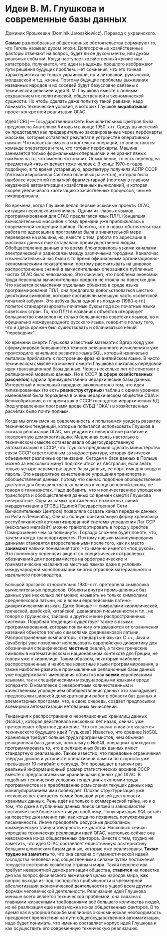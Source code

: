 # Идеи В. М. Глушкова и современные базы данных

Доминик Ярошкевич (Dominik Jaroszkiewicz). Перевод с украинского.

**Самые** разнообразные общественные обстоятельства формируют то, что Гегель называл духом эпохи. Долгосрочные хозяйственные факторы отвечают на вопрос, будет ли он духом мечты, или духом реальных событий. Когда наступает хозяйственный кризис или катастрофа, получается, что идеи и надежды прошлого изображают пути решения будущих проблем. Нет сомнения, что это точная характеристика не только украинской, но и литовской, румынской, молдавской и т.д. жизни. Поэтому будущие проблемы выживания названных народов и их соседей будут безусловно связаны с технической ревизией идей В. М. Глушкова вместе с полным сохранением их политической, общественной и экономической сущности. Но чтобы сделать даже попытку такой ревизии, надо понимать технические условия, в которых Глушков **вырабатывал** проект конкретной реализации ОГАС.

Идея ГСВЦ — Государственной Сети Вычислительных Центров была предложена Анатолием Китовым в конце 1950-х гг. Среду вычислений он представлял как предварительно закодированные через перфокарты массивы, которые оставляют результат в устройстве оперативной памяти. Что касается смысла и контекста операций, то они остаются команде операторов и тем, кто готовит перфокарты. Машина занимается только формальными операциями и не хранит явных намёков на то, что именно что значит. Осмысление, то есть перевод на предметный «язык» делает тоже человек. В конце 1970-х годов подобную, в то время устаревшую, архитектуру получила АСПР СССР (Автоматизированная Система плановых расчетов), которая была наиболее известной попыткой фрагментарной (поэтому в главном неудачной) автоматизации хозяйственных вычислений, и которая скорее увеличивала хаотизацию хозяйственных процессов, чем её ликвидировала.

Во времена, когда Глушков делал первые эскизные проекты ОГАС, ситуация несколько изменилась. Одним из главных языков программирования для ОГАС предлагался язык ПЛ/1. Концепция вычислительных массивов к тому времени уже приближалась к современной концепции файлов. Понятно, что в новых обстоятельствах работа по адресации в программах была в значительной мере переведена на машины, но, вместе с тем, работа по адресации в массивах данных ещё оставалась преимущественно людям. Обобществление данных в то время блокировалось узкими каналами электрической и радиосвязи между различными городами. Каналочас и вычислительный час были в то время официальным организационно-экономическими показателями, поэтому рассчитывать на широкое распространение знаний **о** вычислительных операци**ях** в публичных частях ОГАС было невозможно. Это означает, что проблема экономии труда персонала вычислительных средств не стояла на повестке дня. Что касается осмысления отдельных объектов в среде языка программирования ПЛ/1, она предлагала довольствоваться шестью десятками символов, которые составляли меньшую часть «советской печатной азбуки». Эта азбука была одной из поздних (1980-е гг.) попыток стандартизировать печатные буквы под все печатные языки советских стран. То, что ПЛ/1 в названиях объектов игнорирует большинство символов не только большинства советских языков, но и официально международного русского языка, говорит в пользу того, что и здесь должен был существовать и оплачиваться некий "переводчик".

Ко времени смерти Глушкова известный математик Эдгар Кодд уже сформулировал большинство тезисов реляционного исчисления и уже происходило начальное развитие языка SQL, который изначально пытались приблизить к построению фраз на английском языке. В чисто техническом смысле на момент смерти Глушкова считалась передовой идея транзакционной базы данных. Через несколько лет её сочетают с реляционной моделью данных. Но в СССР (**в сфере хозяйственных рассчётов**) царили преимущественно иерархические базы данных. Интересный и печальный парадокс заключается в том, что идея типизированных (то есть **равноструктурных**) таблиц с одним уровнем именования была порождена в очень иерархическом обществе США и Великобритании, в то время как в СССР господство иерархических БД (под управлением программ вроде СУБД "OKA") в хозяйственных расчётах было почти полным.

Когда мы оглянемся на современность и попытаемся увидеть развитие технических тенденций, которые попытался использовать Глушков в эскизах реализации ОГАС, мы увидим их невероятное развитие и невероятную демократизацию. Медленная связь настолько в техническом смысле останавливала общегосударственную автоматизацию в СССР, что Глушков предложил сделать министерство связи СССР ответственным за инфраструктуру, которая физически объединяет различные организации. Сегодня к базе данных в Польше можно за несколько минут подключиться из Австралии, если знать только четыре параметра: адрес базы данных, её порт, имя для входа и пароль. Это невероятное качественное упрощения транспорта и обобществления данных, потому что сейчас подобное обобществление доступно для большинства школьников к концу основной школы, не говоря о гимназистах. Надо добавить, что и количественное упрощения транспорта и обобществления данных со времен смерти Глушкова невероятное. Одна из самых протяжённых возможных линий маршрутизации в ЕГСВЦ (Единой Государственной Сети Вычислительных Центров) позволяла создать канал передачи данных из Риги в Ленинабад. Сейчас полную оригинальную форму хранилища республиканской автоматизированной системы управления Лат ССР (несколько мегабайт) можно транспортировать в город у хребтов Памира менее чем за полминуты. Гораздо сложнее будет понять, что, зачем и когда транспортируется. Поэтому навыки манипулирования данными становятся второстепенными после того, как их место **занимают** навыки понимания того, что именно имеется «под рукой». Это понемногу переносит акцент со специфических отраслевых обозначений для программистов на орфографические и грамматические названия на местных языках даже в условиях международной монополизации многих отраслей материального и идеального производства.

Большой прогресс относительно 1980-х гг. претерпела символика вычислительных процессов. Объекты внутри промышленных баз данных уже несколько лет можно называть не только символами средневековой латыни, но и всеми европейскими латино-диакритическими языках. Даже больше — символами кириллической, греческой, арабской, китайской, деванагари письменности и т.п., не говоря о грузинских, тайских и других менее распространенных системах. Подобная тенденция существует также в языках программирования, которые понемногу отказываются от ограничения названий объектов только символами средневековой латыни. Распространённые компиляторы, стандарты в языках C ++, Java и JavaScript уже позволяют использовать европейскую диакритику для обозначения специфических **местных** реалий, а также греческие символы в математическом и национальном контексте для Греции, не говоря уже о кириллице. Таким образом, некоторые наиболее распространенные и наиболее известные языки программирования, а также наиболее развитые промышленные реляционные базы данных уже поддерживают именования объектов как **всеми** европейскими языками, так и специфическими международными языками вроде эсперанто. В комплексе с невероятным количественным и качественным упрощением обобществления данных это закладывает предпосылки широкой демократизации работ в области баз данных и элементарных программ, что, в свою очередь, создает предпосылки всемирной автоматизации нетоварных вычислений.

Тенденция к распространению нереляционных хранилищ данных (NoSQL), которая действовала несколько лет назад, сейчас уже претерпевает обратное движение. Что это значит и как это касается технического будущего идей Глушкова? Известно, что среднее NoSQL хранилище требует больше труда программистов, чем обычная реляционная база данных, поскольку в NoSQL операциях приходится программировать то, что в реляционных базах данных имеет стандартную реализацию. Также известно, что передовые ограничения твёрдых дисков и устройств оперативной памяти по скорости уже превышают 10 гигабайт в секунду. Это превышает в тысячи раз реальный информационный размер статистических архивов СССР вместе с предполагаемыми хранилищами данных для ОГАС. В подобных технических условиях тенденция к экономии труда программистов и к преобладанию осмысления текущих данных над манипулированием ими побеждает. Плохая структуризация уже несколько лет считается самой большой угрозой доступности хранимых данных. Речь идёт не только о коммерческой тайне, но и о том, что даже в публичных данных поиск связей и зависимостей составляет всё более отчетливую проблему. Популяризация SQL встаёт на повестке дня именно так, как когда-то появилась популяризация письменности. Иначе преодолеть ресурсные дисбалансы, коммерческую тайну и товарность не удастся. Насколько сейчас упрощена техническая реализация идей ОГАС, настолько сейчас она невозможна из-за общественных факторов. Вместе с тем, трудно не заметить, что идея ОГАС составляет единственную альтернативу большим шпионским базам данных, которые уже реализованы. **Также трудно не заметить** то, что она связана с гуманистической идеей господства человека над общественными силами путём постижения текущего состояния хозяйства страны и мира. Такая перспектива требует невероятной демократизации общества, **ставится** на повестке дня как вопрос физического выживания целых народов мира, **как** вопрос выхода из-под господства прибыльности и чрезмерной абсолютизации экономической деятельности в ущерб всем другим формам человеческой деятельности. Реализация идей Глушкова меньше всего является технической проблемой, она связана с главными жизненными требованиями всё большего количества людей, но её реализация ещё невозможна из-за общественных факторов. В то время как в упорной борьбе миллионов экономическая необходимость преодолеет препятствия на пути общегосударственной автоматизации, надо будет понимать, что именно составляет корпус идей Глушкова и как осуществить его современную техническую реализацию.
